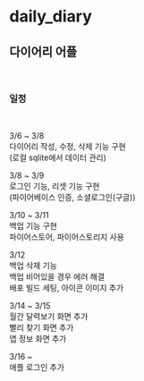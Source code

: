 # daily_diary

## 다이어리 어플
<br/>

### 일정
<br/>

3/6 ~ 3/8 <br/>
다이어리 작성, 수정, 삭제 기능 구현 <br/>
(로컬 sqlite에서 데이터 관리) <br/>

3/8 ~ 3/9 <br/>
로그인 기능, 리셋 기능 구현 <br/>
(파이어베이스 인증, 소셜로그인(구글)) <br/>

3/10 ~ 3/11 <br/>
백업 기능 구현<br/>
파이어스토어, 파이어스토리지 사용 <br/>

3/12 <br/>
백업 삭제 기능 <br/>
백업 비어있을 경우 에러 해결 <br/>
배포 빌드 세팅, 아이콘 이미지 추가 <br/>

3/14 ~ 3/15 <br/>
월간 달력보기 화면 추가 <br/>
빨리 찾기 화면 추가 <br/>
앱 정보 화면 추가 <br/>

3/16 ~ <br/>
애플 로그인 추가 <br/>
